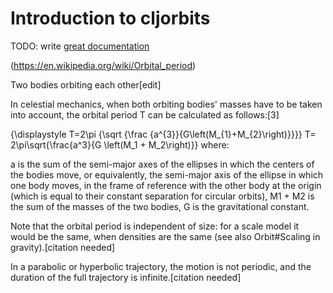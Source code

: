 # Introduction to cljorbits

TODO: write [great documentation](http://jacobian.org/writing/what-to-write/)

(https://en.wikipedia.org/wiki/Orbital_period)

Two bodies orbiting each other[edit]

In celestial mechanics, when both orbiting bodies' masses have to be taken into account, the orbital period T can be calculated as follows:[3]

{\displaystyle T=2\pi {\sqrt {\frac {a^{3}}{G\left(M_{1}+M_{2}\right)}}}} T= 2\pi\sqrt{\frac{a^3}{G \left(M_1 + M_2\right)}}
where:

a is the sum of the semi-major axes of the ellipses in which the centers of the bodies move, or equivalently, the semi-major axis of the ellipse in which one body moves, in the frame of reference with the other body at the origin (which is equal to their constant separation for circular orbits),
M1 + M2 is the sum of the masses of the two bodies,
G is the gravitational constant.

Note that the orbital period is independent of size: for a scale model it would be the same, when densities are the same (see also Orbit#Scaling in gravity).[citation needed]

In a parabolic or hyperbolic trajectory, the motion is not periodic, and the duration of the full trajectory is infinite.[citation needed]